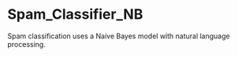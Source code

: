 # Spam_Classifier_NB
Spam classification uses a Naive Bayes model with natural language processing. 
